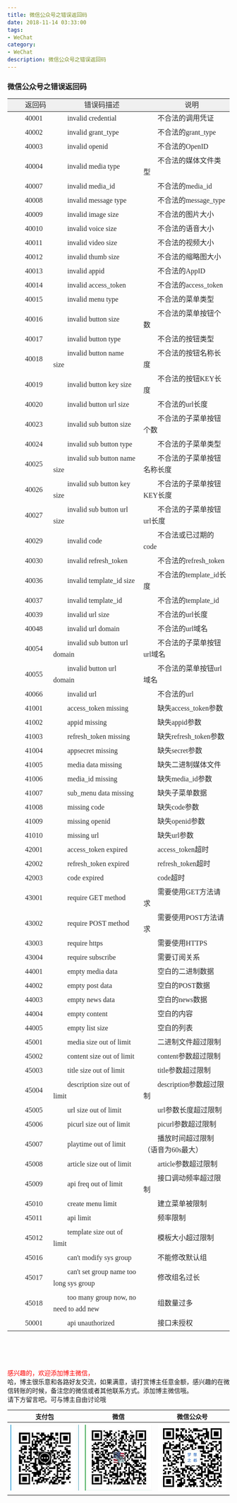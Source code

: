 ```yaml
---
title: 微信公众号之错误返回码
date: 2018-11-14 03:33:00
tags: 
- WeChat
category: 
- WeChat
description: 微信公众号之错误返回码
---
```

<!-- image url 
https://raw.githubusercontent.com/HealerJean/HealerJean.github.io/master/blogImages
　　首行缩进
<font color="red">  </font>

<font  color="red" size="4">   </font>


<font size="4">   </font>
-->

### 微信公众号之错误返回码

<table cellspacing="0" class="table" width="700" style="color:rgb(43,43,43);font-family:Simsun;font-size:16px;line-height:26px;text-indent:32px;"><thead class="thead" style="background-color:rgb(240,240,240);"><tr class="firstRow"><th class="table_cell" style="font-weight:400;line-height:20px;border-left-width:0px;border-left-color:rgb(195,195,195);border-bottom-color:rgb(195,195,195);min-width:80px;">
返回码</th>
<th class="table_cell" style="font-weight:400;line-height:20px;border-left-color:rgb(195,195,195);border-bottom-color:rgb(195,195,195);min-width:80px;">
错误码描述</th>
<th class="table_cell no_extra" style="font-weight:400;line-height:20px;border-left-color:rgb(195,195,195);border-bottom-color:rgb(195,195,195);min-width:80px;">
说明</th>
</tr></thead><tbody class="tbody"><tr><td class="table_cell" style="border-top-width:0px;border-top-color:rgb(230,230,230);min-width:80px;">
40001</td>
<td class="table_cell" style="border-top-width:0px;border-top-color:rgb(230,230,230);min-width:80px;">
invalid credential</td>
<td class="table_cell" style="border-top-width:0px;border-top-color:rgb(230,230,230);min-width:80px;">
不合法的调用凭证</td>
</tr><tr><td class="table_cell" style="border-top-color:rgb(230,230,230);min-width:80px;">
40002</td>
<td class="table_cell" style="border-top-color:rgb(230,230,230);min-width:80px;">
invalid grant_type</td>
<td class="table_cell" style="border-top-color:rgb(230,230,230);min-width:80px;">
不合法的grant_type</td>
</tr><tr><td class="table_cell" style="border-top-color:rgb(230,230,230);min-width:80px;">
40003</td>
<td class="table_cell" style="border-top-color:rgb(230,230,230);min-width:80px;">
invalid openid</td>
<td class="table_cell" style="border-top-color:rgb(230,230,230);min-width:80px;">
不合法的OpenID</td>
</tr><tr><td class="table_cell" style="border-top-color:rgb(230,230,230);min-width:80px;">
40004</td>
<td class="table_cell" style="border-top-color:rgb(230,230,230);min-width:80px;">
invalid media type</td>
<td class="table_cell" style="border-top-color:rgb(230,230,230);min-width:80px;">
不合法的媒体文件类型</td>
</tr><tr><td class="table_cell" style="border-top-color:rgb(230,230,230);min-width:80px;">
40007</td>
<td class="table_cell" style="border-top-color:rgb(230,230,230);min-width:80px;">
invalid media_id</td>
<td class="table_cell" style="border-top-color:rgb(230,230,230);min-width:80px;">
不合法的media_id</td>
</tr><tr><td class="table_cell" style="border-top-color:rgb(230,230,230);min-width:80px;">
40008</td>
<td class="table_cell" style="border-top-color:rgb(230,230,230);min-width:80px;">
invalid message type</td>
<td class="table_cell" style="border-top-color:rgb(230,230,230);min-width:80px;">
不合法的message_type</td>
</tr><tr><td class="table_cell" style="border-top-color:rgb(230,230,230);min-width:80px;">
40009</td>
<td class="table_cell" style="border-top-color:rgb(230,230,230);min-width:80px;">
invalid image size</td>
<td class="table_cell" style="border-top-color:rgb(230,230,230);min-width:80px;">
不合法的图片大小</td>
</tr><tr><td class="table_cell" style="border-top-color:rgb(230,230,230);min-width:80px;">
40010</td>
<td class="table_cell" style="border-top-color:rgb(230,230,230);min-width:80px;">
invalid voice size</td>
<td class="table_cell" style="border-top-color:rgb(230,230,230);min-width:80px;">
不合法的语音大小</td>
</tr><tr><td class="table_cell" style="border-top-color:rgb(230,230,230);min-width:80px;">
40011</td>
<td class="table_cell" style="border-top-color:rgb(230,230,230);min-width:80px;">
invalid video size</td>
<td class="table_cell" style="border-top-color:rgb(230,230,230);min-width:80px;">
不合法的视频大小</td>
</tr><tr><td class="table_cell" style="border-top-color:rgb(230,230,230);min-width:80px;">
40012</td>
<td class="table_cell" style="border-top-color:rgb(230,230,230);min-width:80px;">
invalid thumb size</td>
<td class="table_cell" style="border-top-color:rgb(230,230,230);min-width:80px;">
不合法的缩略图大小</td>
</tr><tr><td class="table_cell" style="border-top-color:rgb(230,230,230);min-width:80px;">
40013</td>
<td class="table_cell" style="border-top-color:rgb(230,230,230);min-width:80px;">
invalid appid</td>
<td class="table_cell" style="border-top-color:rgb(230,230,230);min-width:80px;">
不合法的AppID</td>
</tr><tr><td class="table_cell" style="border-top-color:rgb(230,230,230);min-width:80px;">
40014</td>
<td class="table_cell" style="border-top-color:rgb(230,230,230);min-width:80px;">
invalid access_token</td>
<td class="table_cell" style="border-top-color:rgb(230,230,230);min-width:80px;">
不合法的access_token</td>
</tr><tr><td class="table_cell" style="border-top-color:rgb(230,230,230);min-width:80px;">
40015</td>
<td class="table_cell" style="border-top-color:rgb(230,230,230);min-width:80px;">
invalid menu type</td>
<td class="table_cell" style="border-top-color:rgb(230,230,230);min-width:80px;">
不合法的菜单类型</td>
</tr><tr><td class="table_cell" style="border-top-color:rgb(230,230,230);min-width:80px;">
40016</td>
<td class="table_cell" style="border-top-color:rgb(230,230,230);min-width:80px;">
invalid button size</td>
<td class="table_cell" style="border-top-color:rgb(230,230,230);min-width:80px;">
不合法的菜单按钮个数</td>
</tr><tr><td class="table_cell" style="border-top-color:rgb(230,230,230);min-width:80px;">
40017</td>
<td class="table_cell" style="border-top-color:rgb(230,230,230);min-width:80px;">
invalid button type</td>
<td class="table_cell" style="border-top-color:rgb(230,230,230);min-width:80px;">
不合法的按钮类型</td>
</tr><tr><td class="table_cell" style="border-top-color:rgb(230,230,230);min-width:80px;">
40018</td>
<td class="table_cell" style="border-top-color:rgb(230,230,230);min-width:80px;">
invalid button name size</td>
<td class="table_cell" style="border-top-color:rgb(230,230,230);min-width:80px;">
不合法的按钮名称长度</td>
</tr><tr><td class="table_cell" style="border-top-color:rgb(230,230,230);min-width:80px;">
40019</td>
<td class="table_cell" style="border-top-color:rgb(230,230,230);min-width:80px;">
invalid button key size</td>
<td class="table_cell" style="border-top-color:rgb(230,230,230);min-width:80px;">
不合法的按钮KEY长度</td>
</tr><tr><td class="table_cell" style="border-top-color:rgb(230,230,230);min-width:80px;">
40020</td>
<td class="table_cell" style="border-top-color:rgb(230,230,230);min-width:80px;">
invalid button url size</td>
<td class="table_cell" style="border-top-color:rgb(230,230,230);min-width:80px;">
不合法的url长度</td>
</tr><tr><td class="table_cell" style="border-top-color:rgb(230,230,230);min-width:80px;">
40023</td>
<td class="table_cell" style="border-top-color:rgb(230,230,230);min-width:80px;">
invalid sub button size</td>
<td class="table_cell" style="border-top-color:rgb(230,230,230);min-width:80px;">
不合法的子菜单按钮个数</td>
</tr><tr><td class="table_cell" style="border-top-color:rgb(230,230,230);min-width:80px;">
40024</td>
<td class="table_cell" style="border-top-color:rgb(230,230,230);min-width:80px;">
invalid sub button type</td>
<td class="table_cell" style="border-top-color:rgb(230,230,230);min-width:80px;">
不合法的子菜单类型</td>
</tr><tr><td class="table_cell" style="border-top-color:rgb(230,230,230);min-width:80px;">
40025</td>
<td class="table_cell" style="border-top-color:rgb(230,230,230);min-width:80px;">
invalid sub button name size</td>
<td class="table_cell" style="border-top-color:rgb(230,230,230);min-width:80px;">
不合法的子菜单按钮名称长度</td>
</tr><tr><td class="table_cell" style="border-top-color:rgb(230,230,230);min-width:80px;">
40026</td>
<td class="table_cell" style="border-top-color:rgb(230,230,230);min-width:80px;">
invalid sub button key size</td>
<td class="table_cell" style="border-top-color:rgb(230,230,230);min-width:80px;">
不合法的子菜单按钮KEY长度</td>
</tr><tr><td class="table_cell" style="border-top-color:rgb(230,230,230);min-width:80px;">
40027</td>
<td class="table_cell" style="border-top-color:rgb(230,230,230);min-width:80px;">
invalid sub button url size</td>
<td class="table_cell" style="border-top-color:rgb(230,230,230);min-width:80px;">
不合法的子菜单按钮url长度</td>
</tr><tr><td class="table_cell" style="border-top-color:rgb(230,230,230);min-width:80px;">
40029</td>
<td class="table_cell" style="border-top-color:rgb(230,230,230);min-width:80px;">
invalid code</td>
<td class="table_cell" style="border-top-color:rgb(230,230,230);min-width:80px;">
不合法或已过期的code</td>
</tr><tr><td class="table_cell" style="border-top-color:rgb(230,230,230);min-width:80px;">
40030</td>
<td class="table_cell" style="border-top-color:rgb(230,230,230);min-width:80px;">
invalid refresh_token</td>
<td class="table_cell" style="border-top-color:rgb(230,230,230);min-width:80px;">
不合法的refresh_token</td>
</tr><tr><td class="table_cell" style="border-top-color:rgb(230,230,230);min-width:80px;">
40036</td>
<td class="table_cell" style="border-top-color:rgb(230,230,230);min-width:80px;">
invalid template_id size</td>
<td class="table_cell" style="border-top-color:rgb(230,230,230);min-width:80px;">
不合法的template_id长度</td>
</tr><tr><td class="table_cell" style="border-top-color:rgb(230,230,230);min-width:80px;">
40037</td>
<td class="table_cell" style="border-top-color:rgb(230,230,230);min-width:80px;">
invalid template_id</td>
<td class="table_cell" style="border-top-color:rgb(230,230,230);min-width:80px;">
不合法的template_id</td>
</tr><tr><td class="table_cell" style="border-top-color:rgb(230,230,230);min-width:80px;">
40039</td>
<td class="table_cell" style="border-top-color:rgb(230,230,230);min-width:80px;">
invalid url size</td>
<td class="table_cell" style="border-top-color:rgb(230,230,230);min-width:80px;">
不合法的url长度</td>
</tr><tr><td class="table_cell" style="border-top-color:rgb(230,230,230);min-width:80px;">
40048</td>
<td class="table_cell" style="border-top-color:rgb(230,230,230);min-width:80px;">
invalid url domain</td>
<td class="table_cell" style="border-top-color:rgb(230,230,230);min-width:80px;">
不合法的url域名</td>
</tr><tr><td class="table_cell" style="border-top-color:rgb(230,230,230);min-width:80px;">
40054</td>
<td class="table_cell" style="border-top-color:rgb(230,230,230);min-width:80px;">
invalid sub button url domain</td>
<td class="table_cell" style="border-top-color:rgb(230,230,230);min-width:80px;">
不合法的子菜单按钮url域名</td>
</tr><tr><td class="table_cell" style="border-top-color:rgb(230,230,230);min-width:80px;">
40055</td>
<td class="table_cell" style="border-top-color:rgb(230,230,230);min-width:80px;">
invalid button url domain</td>
<td class="table_cell" style="border-top-color:rgb(230,230,230);min-width:80px;">
不合法的菜单按钮url域名</td>
</tr><tr><td class="table_cell" style="border-top-color:rgb(230,230,230);min-width:80px;">
40066</td>
<td class="table_cell" style="border-top-color:rgb(230,230,230);min-width:80px;">
invalid url</td>
<td class="table_cell" style="border-top-color:rgb(230,230,230);min-width:80px;">
不合法的url</td>
</tr><tr><td class="table_cell" style="border-top-color:rgb(230,230,230);min-width:80px;">
41001</td>
<td class="table_cell" style="border-top-color:rgb(230,230,230);min-width:80px;">
access_token missing</td>
<td class="table_cell" style="border-top-color:rgb(230,230,230);min-width:80px;">
缺失access_token参数</td>
</tr><tr><td class="table_cell" style="border-top-color:rgb(230,230,230);min-width:80px;">
41002</td>
<td class="table_cell" style="border-top-color:rgb(230,230,230);min-width:80px;">
appid missing</td>
<td class="table_cell" style="border-top-color:rgb(230,230,230);min-width:80px;">
缺失appid参数</td>
</tr><tr><td class="table_cell" style="border-top-color:rgb(230,230,230);min-width:80px;">
41003</td>
<td class="table_cell" style="border-top-color:rgb(230,230,230);min-width:80px;">
refresh_token missing</td>
<td class="table_cell" style="border-top-color:rgb(230,230,230);min-width:80px;">
缺失refresh_token参数</td>
</tr><tr><td class="table_cell" style="border-top-color:rgb(230,230,230);min-width:80px;">
41004</td>
<td class="table_cell" style="border-top-color:rgb(230,230,230);min-width:80px;">
appsecret missing</td>
<td class="table_cell" style="border-top-color:rgb(230,230,230);min-width:80px;">
缺失secret参数</td>
</tr><tr><td class="table_cell" style="border-top-color:rgb(230,230,230);min-width:80px;">
41005</td>
<td class="table_cell" style="border-top-color:rgb(230,230,230);min-width:80px;">
media data missing</td>
<td class="table_cell" style="border-top-color:rgb(230,230,230);min-width:80px;">
缺失二进制媒体文件</td>
</tr><tr><td class="table_cell" style="border-top-color:rgb(230,230,230);min-width:80px;">
41006</td>
<td class="table_cell" style="border-top-color:rgb(230,230,230);min-width:80px;">
media_id missing</td>
<td class="table_cell" style="border-top-color:rgb(230,230,230);min-width:80px;">
缺失media_id参数</td>
</tr><tr><td class="table_cell" style="border-top-color:rgb(230,230,230);min-width:80px;">
41007</td>
<td class="table_cell" style="border-top-color:rgb(230,230,230);min-width:80px;">
sub_menu data missing</td>
<td class="table_cell" style="border-top-color:rgb(230,230,230);min-width:80px;">
缺失子菜单数据</td>
</tr><tr><td class="table_cell" style="border-top-color:rgb(230,230,230);min-width:80px;">
41008</td>
<td class="table_cell" style="border-top-color:rgb(230,230,230);min-width:80px;">
missing code</td>
<td class="table_cell" style="border-top-color:rgb(230,230,230);min-width:80px;">
缺失code参数</td>
</tr><tr><td class="table_cell" style="border-top-color:rgb(230,230,230);min-width:80px;">
41009</td>
<td class="table_cell" style="border-top-color:rgb(230,230,230);min-width:80px;">
missing openid</td>
<td class="table_cell" style="border-top-color:rgb(230,230,230);min-width:80px;">
缺失openid参数</td>
</tr><tr><td class="table_cell" style="border-top-color:rgb(230,230,230);min-width:80px;">
41010</td>
<td class="table_cell" style="border-top-color:rgb(230,230,230);min-width:80px;">
missing url</td>
<td class="table_cell" style="border-top-color:rgb(230,230,230);min-width:80px;">
缺失url参数</td>
</tr><tr><td class="table_cell" style="border-top-color:rgb(230,230,230);min-width:80px;">
42001</td>
<td class="table_cell" style="border-top-color:rgb(230,230,230);min-width:80px;">
access_token expired</td>
<td class="table_cell" style="border-top-color:rgb(230,230,230);min-width:80px;">
access_token超时</td>
</tr><tr><td class="table_cell" style="border-top-color:rgb(230,230,230);min-width:80px;">
42002</td>
<td class="table_cell" style="border-top-color:rgb(230,230,230);min-width:80px;">
refresh_token expired</td>
<td class="table_cell" style="border-top-color:rgb(230,230,230);min-width:80px;">
refresh_token超时</td>
</tr><tr><td class="table_cell" style="border-top-color:rgb(230,230,230);min-width:80px;">
42003</td>
<td class="table_cell" style="border-top-color:rgb(230,230,230);min-width:80px;">
code expired</td>
<td class="table_cell" style="border-top-color:rgb(230,230,230);min-width:80px;">
code超时</td>
</tr><tr><td class="table_cell" style="border-top-color:rgb(230,230,230);min-width:80px;">
43001</td>
<td class="table_cell" style="border-top-color:rgb(230,230,230);min-width:80px;">
require GET method</td>
<td class="table_cell" style="border-top-color:rgb(230,230,230);min-width:80px;">
需要使用GET方法请求</td>
</tr><tr><td class="table_cell" style="border-top-color:rgb(230,230,230);min-width:80px;">
43002</td>
<td class="table_cell" style="border-top-color:rgb(230,230,230);min-width:80px;">
require POST method</td>
<td class="table_cell" style="border-top-color:rgb(230,230,230);min-width:80px;">
需要使用POST方法请求</td>
</tr><tr><td class="table_cell" style="border-top-color:rgb(230,230,230);min-width:80px;">
43003</td>
<td class="table_cell" style="border-top-color:rgb(230,230,230);min-width:80px;">
require https</td>
<td class="table_cell" style="border-top-color:rgb(230,230,230);min-width:80px;">
需要使用HTTPS</td>
</tr><tr><td class="table_cell" style="border-top-color:rgb(230,230,230);min-width:80px;">
43004</td>
<td class="table_cell" style="border-top-color:rgb(230,230,230);min-width:80px;">
require subscribe</td>
<td class="table_cell" style="border-top-color:rgb(230,230,230);min-width:80px;">
需要订阅关系</td>
</tr><tr><td class="table_cell" style="border-top-color:rgb(230,230,230);min-width:80px;">
44001</td>
<td class="table_cell" style="border-top-color:rgb(230,230,230);min-width:80px;">
empty media data</td>
<td class="table_cell" style="border-top-color:rgb(230,230,230);min-width:80px;">
空白的二进制数据</td>
</tr><tr><td class="table_cell" style="border-top-color:rgb(230,230,230);min-width:80px;">
44002</td>
<td class="table_cell" style="border-top-color:rgb(230,230,230);min-width:80px;">
empty post data</td>
<td class="table_cell" style="border-top-color:rgb(230,230,230);min-width:80px;">
空白的POST数据</td>
</tr><tr><td class="table_cell" style="border-top-color:rgb(230,230,230);min-width:80px;">
44003</td>
<td class="table_cell" style="border-top-color:rgb(230,230,230);min-width:80px;">
empty news data</td>
<td class="table_cell" style="border-top-color:rgb(230,230,230);min-width:80px;">
空白的news数据</td>
</tr><tr><td class="table_cell" style="border-top-color:rgb(230,230,230);min-width:80px;">
44004</td>
<td class="table_cell" style="border-top-color:rgb(230,230,230);min-width:80px;">
empty content</td>
<td class="table_cell" style="border-top-color:rgb(230,230,230);min-width:80px;">
空白的内容</td>
</tr><tr><td class="table_cell" style="border-top-color:rgb(230,230,230);min-width:80px;">
44005</td>
<td class="table_cell" style="border-top-color:rgb(230,230,230);min-width:80px;">
empty list size</td>
<td class="table_cell" style="border-top-color:rgb(230,230,230);min-width:80px;">
空白的列表</td>
</tr><tr><td class="table_cell" style="border-top-color:rgb(230,230,230);min-width:80px;">
45001</td>
<td class="table_cell" style="border-top-color:rgb(230,230,230);min-width:80px;">
media size out of limit</td>
<td class="table_cell" style="border-top-color:rgb(230,230,230);min-width:80px;">
二进制文件超过限制</td>
</tr><tr><td class="table_cell" style="border-top-color:rgb(230,230,230);min-width:80px;">
45002</td>
<td class="table_cell" style="border-top-color:rgb(230,230,230);min-width:80px;">
content size out of limit</td>
<td class="table_cell" style="border-top-color:rgb(230,230,230);min-width:80px;">
content参数超过限制</td>
</tr><tr><td class="table_cell" style="border-top-color:rgb(230,230,230);min-width:80px;">
45003</td>
<td class="table_cell" style="border-top-color:rgb(230,230,230);min-width:80px;">
title size out of limit</td>
<td class="table_cell" style="border-top-color:rgb(230,230,230);min-width:80px;">
title参数超过限制</td>
</tr><tr><td class="table_cell" style="border-top-color:rgb(230,230,230);min-width:80px;">
45004</td>
<td class="table_cell" style="border-top-color:rgb(230,230,230);min-width:80px;">
description size out of limit</td>
<td class="table_cell" style="border-top-color:rgb(230,230,230);min-width:80px;">
description参数超过限制</td>
</tr><tr><td class="table_cell" style="border-top-color:rgb(230,230,230);min-width:80px;">
45005</td>
<td class="table_cell" style="border-top-color:rgb(230,230,230);min-width:80px;">
url size out of limit</td>
<td class="table_cell" style="border-top-color:rgb(230,230,230);min-width:80px;">
url参数长度超过限制</td>
</tr><tr><td class="table_cell" style="border-top-color:rgb(230,230,230);min-width:80px;">
45006</td>
<td class="table_cell" style="border-top-color:rgb(230,230,230);min-width:80px;">
picurl size out of limit</td>
<td class="table_cell" style="border-top-color:rgb(230,230,230);min-width:80px;">
picurl参数超过限制</td>
</tr><tr><td class="table_cell" style="border-top-color:rgb(230,230,230);min-width:80px;">
45007</td>
<td class="table_cell" style="border-top-color:rgb(230,230,230);min-width:80px;">
playtime out of limit</td>
<td class="table_cell" style="border-top-color:rgb(230,230,230);min-width:80px;">
播放时间超过限制（语音为60s最大）</td>
</tr><tr><td class="table_cell" style="border-top-color:rgb(230,230,230);min-width:80px;">
45008</td>
<td class="table_cell" style="border-top-color:rgb(230,230,230);min-width:80px;">
article size out of limit</td>
<td class="table_cell" style="border-top-color:rgb(230,230,230);min-width:80px;">
article参数超过限制</td>
</tr><tr><td class="table_cell" style="border-top-color:rgb(230,230,230);min-width:80px;">
45009</td>
<td class="table_cell" style="border-top-color:rgb(230,230,230);min-width:80px;">
api freq out of limit</td>
<td class="table_cell" style="border-top-color:rgb(230,230,230);min-width:80px;">
接口调动频率超过限制</td>
</tr><tr><td class="table_cell" style="border-top-color:rgb(230,230,230);min-width:80px;">
45010</td>
<td class="table_cell" style="border-top-color:rgb(230,230,230);min-width:80px;">
create menu limit</td>
<td class="table_cell" style="border-top-color:rgb(230,230,230);min-width:80px;">
建立菜单被限制</td>
</tr><tr><td class="table_cell" style="border-top-color:rgb(230,230,230);min-width:80px;">
45011</td>
<td class="table_cell" style="border-top-color:rgb(230,230,230);min-width:80px;">
api limit</td>
<td class="table_cell" style="border-top-color:rgb(230,230,230);min-width:80px;">
频率限制</td>
</tr><tr><td class="table_cell" style="border-top-color:rgb(230,230,230);min-width:80px;">
45012</td>
<td class="table_cell" style="border-top-color:rgb(230,230,230);min-width:80px;">
template size out of limit</td>
<td class="table_cell" style="border-top-color:rgb(230,230,230);min-width:80px;">
模板大小超过限制</td>
</tr><tr><td class="table_cell" style="border-top-color:rgb(230,230,230);min-width:80px;">
45016</td>
<td class="table_cell" style="border-top-color:rgb(230,230,230);min-width:80px;">
can't modify sys group</td>
<td class="table_cell" style="border-top-color:rgb(230,230,230);min-width:80px;">
不能修改默认组</td>
</tr><tr><td class="table_cell" style="border-top-color:rgb(230,230,230);min-width:80px;">
45017</td>
<td class="table_cell" style="border-top-color:rgb(230,230,230);min-width:80px;">
can't set group name too long sys group</td>
<td class="table_cell" style="border-top-color:rgb(230,230,230);min-width:80px;">
修改组名过长</td>
</tr><tr><td class="table_cell" style="border-top-color:rgb(230,230,230);min-width:80px;">
45018</td>
<td class="table_cell" style="border-top-color:rgb(230,230,230);min-width:80px;">
too many group now, no need to add new</td>
<td class="table_cell" style="border-top-color:rgb(230,230,230);min-width:80px;">
组数量过多</td>
</tr><tr><td class="table_cell" style="border-top-color:rgb(230,230,230);min-width:80px;">
50001</td>
<td class="table_cell" style="border-top-color:rgb(230,230,230);min-width:80px;">
api unauthorized</td>
<td class="table_cell" style="border-top-color:rgb(230,230,230);min-width:80px;">
接口未授权</td>
</tr></tbody></table>




<br/><br/><br/><br/>
<font color="red"> 感兴趣的，欢迎添加博主微信， </font><br/>
哈，博主很乐意和各路好友交流，如果满意，请打赏博主任意金额，感兴趣的在微信转账的时候，备注您的微信或者其他联系方式。添加博主微信哦。
<br/>
请下方留言吧。可与博主自由讨论哦

|支付包 | 微信|微信公众号|
|:-------:|:-------:|:------:|
|![支付宝](https://raw.githubusercontent.com/HealerJean/HealerJean.github.io/master/assets/img/tctip/alpay.jpg) | ![微信](https://raw.githubusercontent.com/HealerJean/HealerJean.github.io/master/assets/img/tctip/weixin.jpg)|![微信公众号](https://raw.githubusercontent.com/HealerJean/HealerJean.github.io/master/assets/img/my/qrcode_for_gh_a23c07a2da9e_258.jpg)|




<!-- Gitalk 评论 start  -->

<link rel="stylesheet" href="https://unpkg.com/gitalk/dist/gitalk.css">
<script src="https://unpkg.com/gitalk@latest/dist/gitalk.min.js"></script> 
<div id="gitalk-container"></div>    
 <script type="text/javascript">
    var gitalk = new Gitalk({
		clientID: `1d164cd85549874d0e3a`,
		clientSecret: `527c3d223d1e6608953e835b547061037d140355`,
		repo: `HealerJean.github.io`,
		owner: 'HealerJean',
		admin: ['HealerJean'],
		id: 'rK9jpCkIFNbVlivu',
    });
    gitalk.render('gitalk-container');
</script> 

<!-- Gitalk end -->

